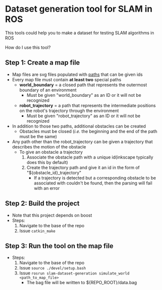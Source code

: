 # Dataset generation tool for SLAM in ROS

This tools could help you to make a dataset for testing SLAM algorithms in ROS

How do I use this tool?


## Step 1: Create a map file
- Map files are svg files populated with [paths](https://developer.mozilla.org/en-US/docs/Web/SVG/Tutorial/Paths) that can be given ids
- Every map file must contain **at least two** special paths
    * **world_boundary** = a closed path that represents the outermost boundary of an environment
        + Must be given "world_boundary" as an ID or it will not be recognized
    * **robot_trajectory** = a path that represents the intermediate positions on the robot's trajectory through the environment
        + Must be given "robot_trajectory" as an ID or it will not be recognized
- In addition to those two paths, additional obstacles can be created
    * Obstacles must be closed (*i.e.* the beginning and the end of the path must be the same)
- Any path other than the robot_trajectory can be given a trajectory that describes the motion of the obstacle
    * To give an obstacle a trajectory
        1) Associate the obstacle path with a unique id(inkscape typically does this by default)
        2) Create the trajectory path and give it an id in the form of "${obstacle_id}_trajectory"
            + If a trajectory is detected but a corresponding obstacle to be associated with couldn't be found, then the parsing will fail with an error

## Step 2: Build the project
- Note that this project depends on boost
- Steps:
    1) Navigate to the base of the repo
    2) Issue `catkin_make`

## Step 3: Run the tool on the map file
- Steps:
    1) Navigate to the base of the repo
    2) Issue `source ./devel/setup.bash`
    3) Issue `rosrun slam-dataset-generation simulate_world <path_to_map_file>`
        * The bag file will be written to ${REPO_ROOT}/data.bag
